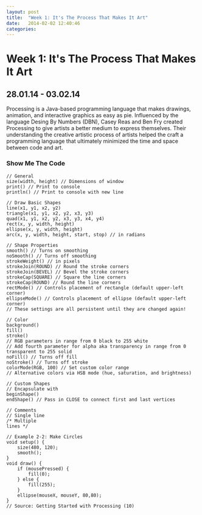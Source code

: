 ```yaml
---
layout: post
title:  "Week 1: It's The Process That Makes It Art"
date:   2014-02-02 12:40:46
categories:
---
```

Week 1: It's The Process That Makes It Art
==========================================
28.01.14 - 03.02.14
-------------------
Processing is a Java-based programming language that makes drawings, animation, and interactive graphics as easy as pie. Influenced by the language Desing By Numbers (DBN), Casey Reas and Ben Fry created Processing to give artists a better medium to express themselves. Their understanding the creative artistic process of artists helped the craft a programming language that ultimately minimized the time and space between code and art.

### Show Me The Code

    // General
    size(width, height) // Dimensions of window
    print() // Print to console
    println() // Print to console with new line

    // Draw Basic Shapes
    line(x1, y1, x2, y2)
    triangle(x1, y1, x2, y2, x3, y3)
    quad(x1, y1, x2, y2, x3, y3, x4, y4)
    rect(x, y, width, height)
    ellipse(x, y, width, height)
    arc(x, y, width, height, start, stop) // in radians

    // Shape Properties
    smooth() // Turns on smoothing
    noSmooth() // Turns off smoothing
    strokeWeight() // in pixels
    strokeJoin(ROUND) // Round the stroke corners
    strokeJoin(BEVEL) // Bevel the stroke corners
    strokeCap(SQUARE) // Square the line corners
    strokeCap(ROUND) // Round the line corners
    rectMode() // Controls placement of rectangle (default upper-left corner)
    ellipseMode() // Controls placement of ellipse (default upper-left corner)
    // These settings are all persistent until they are changed again!

    // Color
    background()
    fill()
    stroke()
    // RGB parameters in range from 0 black to 255 white
    // Add fourth parameter for alpha aka transparency in range from 0 transparent to 255 solid
    noFill() // Turns off fill
    noStroke() // Turns off stroke
    colorMode(RGB, 100) // Set custom color range
    // Alternative colors via HSB mode (hue, saturation, and brightness)

    // Custom Shapes
    // Encapsulate with
    beginShape()
    endShape() // Pass in CLOSE to connect first and last vertices

    // Comments
    // Single line
    /* Multiple
    lines */

    // Example 2-2: Make Circles
    void setup() {
        size(480, 120);
        smooth();
    }
    void draw() {
        if (mousePressed) {
            fill(0);
        } else {
            fill(255);
        }
        ellipse(mouseX, mouseY, 80,80);
    }
    // Source: Getting Started with Processing (10)
